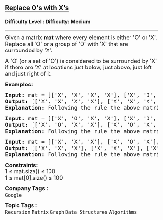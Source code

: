 <h2><a href="https://www.geeksforgeeks.org/problems/replace-os-with-xs0052/1">Replace O's with X's</a></h2><h3>Difficulty Level : Difficulty: Medium</h3><hr><div class="problems_problem_content__Xm_eO"><p><span style="font-size: 18px;">Given a matrix <strong>mat</strong>&nbsp;where every element is either 'O' or 'X'. Replace all 'O' or a group of 'O' with 'X' that are surrounded by 'X'. </span></p>
<p><span style="font-size: 18px;">A 'O' (or a set of 'O') is considered to be surrounded by 'X' if there are 'X' at locations just below, just above, just left and just right of it.</span></p>
<p><strong><span style="font-size: 18px;">Examples:</span></strong></p>
<pre><span style="font-size: 18px;"><strong>Input:</strong> mat = [['X', 'X', 'X', 'X'], ['X', 'O', 'X', 'X'], ['X', 'O', 'O', 'X'], ['X', 'O', 'X', 'X'], ['X', 'X', 'O', 'O']]
<strong>Output:</strong> [['X', 'X', 'X', 'X'], ['X', 'X', 'X', 'X'], ['X', 'X', 'X', 'X'], ['X', 'X', 'X', 'X'], ['X', 'X', 'O', 'O']]
<strong>Explanation:</strong> Following the rule the above matrix is the resultant matrix. </span>
</pre>
<pre><span style="font-size: 18px;"><strong>Input:</strong> mat = [['X', 'O', 'X', 'X'], ['X', 'O', 'X', 'X'], ['X', 'O', 'O', 'X'], ['X', 'O', 'X', 'X'], ['X', 'X', 'O', 'O']]
<strong>Output:</strong> [['X', 'O', 'X', 'X'], ['X', 'O', 'X', 'X'], ['X', 'O', 'O', 'X'], ['X', 'O', 'X', 'X'], ['X', 'X', 'O', 'O']]
<strong>Explanation:</strong> Following the rule the above matrix is the resultant matrix.</span></pre>
<pre><span style="font-size: 18px;"><strong>Input:</strong> mat = [['X', 'X', 'X'], ['X', 'O', 'X'], ['X', 'X', 'X']]
<strong>Output:</strong> [['X', 'X', 'X'], ['X', 'X', 'X'], ['X', 'X', 'X']]
<strong>Explanation:</strong> Following the rule the above matrix is the resultant matrix.</span></pre>
<p><span style="font-size: 18px;"><strong>Constraints:</strong><br>1 ≤ mat.size() ≤ 100<br>1 ≤ mat[0].size() ≤ 100<br></span></p></div><p><span style=font-size:18px><strong>Company Tags : </strong><br><code>Google</code>&nbsp;<br><p><span style=font-size:18px><strong>Topic Tags : </strong><br><code>Recursion</code>&nbsp;<code>Matrix</code>&nbsp;<code>Graph</code>&nbsp;<code>Data Structures</code>&nbsp;<code>Algorithms</code>&nbsp;